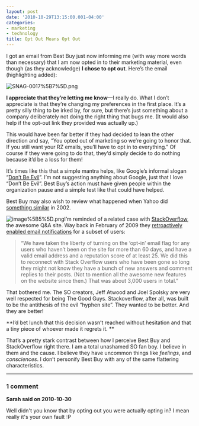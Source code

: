 ```yaml
---
layout: post
date: '2010-10-29T13:15:00.001-04:00'
categories:
- marketing
- technology
title: Opt Out Means Opt Out
---
```



I got an email from Best Buy just now informing me (with way more words than necessary) that I am now opted in to their marketing material, even though (as they acknowledge) **I chose to opt out**. Here’s the email (highlighting added):

![SNAG-0017%5B7%5D.png](/assets/2010/SNAG-0017%5B7%5D.png)

**I appreciate that they’re letting me know**—I really do. What I don’t appreciate is that they’re changing my preferences in the first place. It’s a pretty silly thing to be irked by, for sure, but there’s just something about a company deliberately not doing the right thing that bugs me. (It would also help if the opt-out link they provided was actually up.)

This would have been far better if they had decided to lean the other direction and say, “You opted out of marketing so we’re going to honor that. If you still want your RZ emails, you’ll have to opt in to everything.” Of course if they were going to do that, they’d simply decide to do nothing because it’d be a loss for them!

It’s times like this that a simple mantra helps, like Google’s informal slogan “[Don’t Be Evil](http://en.wikipedia.org/wiki/Don't_be_evil)”. I’m not suggesting anything about Google, just that I love “Don’t Be Evil”. Best Buy’s action must have given people within the organization pause and a simple test like that could have helped.

Best Buy may also wish to review what happened when Yahoo did [something similar](http://www.wired.com/politics/security/news/2002/04/51461) in 2002. 

![image%5B5%5D.png](/assets/2010/image%5B5%5D.png)I’m reminded of a related case with [StackOverflow](http://stackoverflow.com/), the awesome Q&A site. Way back in February of 2009 they [retroactively enabled email notifications](http://blog.stackoverflow.com/2009/02/now-showing-email-notifications/) for a subset of users:
<blockquote> 

“We have taken the liberty of turning on the ‘opt-in’ email flag for any users who haven’t been on the site for more than 60 days, and have a valid email address and a reputation score of at least 25. We did this to reconnect with Stack Overflow users who have been gone so long they might not know they have a bunch of new answers and comment replies to their posts. (Not to mention all the awesome new features on the website since then.) That was about 3,000 users in total.”
</blockquote>

That bothered me. The SO creators, Jeff Atwood and Joel Spolsky are very well respected for being The Good Guys. Stackoverflow, after all, was built to be the antithesis of the evil “hyphen site”. They wanted to be better. And they are better!

**I’d bet lunch that this decision wasn’t reached without hesitation and that a tiny piece of whoever made it regrets it. **

That’s a pretty stark contrast between how I perceive Best Buy and StackOverflow right there. I am a total unashamed SO fan boy. I believe in them and the cause. I believe they have uncommon things like *feelings*, and *consciences*. I don’t personify Best Buy with any of the same flattering characteristics.

---

### 1 comment

**Sarah said on 2010-10-30**

Well didn't you know that by opting out you were actually opting in?  I mean really it's your own fault :P

